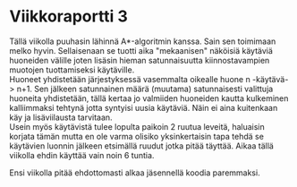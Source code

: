 # Viikkoraportti 3

Tällä viikolla puuhasin lähinnä A*-algoritmin kanssa. Sain sen toimimaan melko hyvin. Sellaisenaan se tuotti aika "mekaanisen" näköisiä käytäviä huoneiden välille joten lisäsin hieman satunnaisuutta kiinnostavampien muotojen tuottamiseksi käytäville.  
Huoneet yhdistetään järjestyksessä vasemmalta oikealle huone n -käytävä-> n+1. Sen jälkeen satunnainen määrä (muutama) satunnaisesti valittuja huoneita yhdistetään, tällä kertaa jo valmiiden huoneiden kautta kulkeminen kalliimmaksi tehtynä jotta syntyisi uusia käytäviä. Näin ei aina kuitenkaan käy ja lisäviilausta tarvitaan.  
Usein myös käytävistä tulee lopulta paikoin 2 ruutua leveitä, haluaisin korjata tämän mutta en ole varma olisiko yksinkertaisin tapa tehdä se käytävien luonnin jälkeen etsimällä ruudut jotka pitää täyttää. Aikaa tällä viikolla ehdin käyttää vain noin 6 tuntia.  

Ensi viikolla pitää ehdottomasti alkaa jäsennellä koodia paremmaksi.
